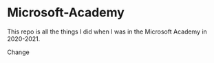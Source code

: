 # Microsoft-Academy
This repo is all the things I did when I was in the Microsoft Academy in 2020-2021.  

Change
